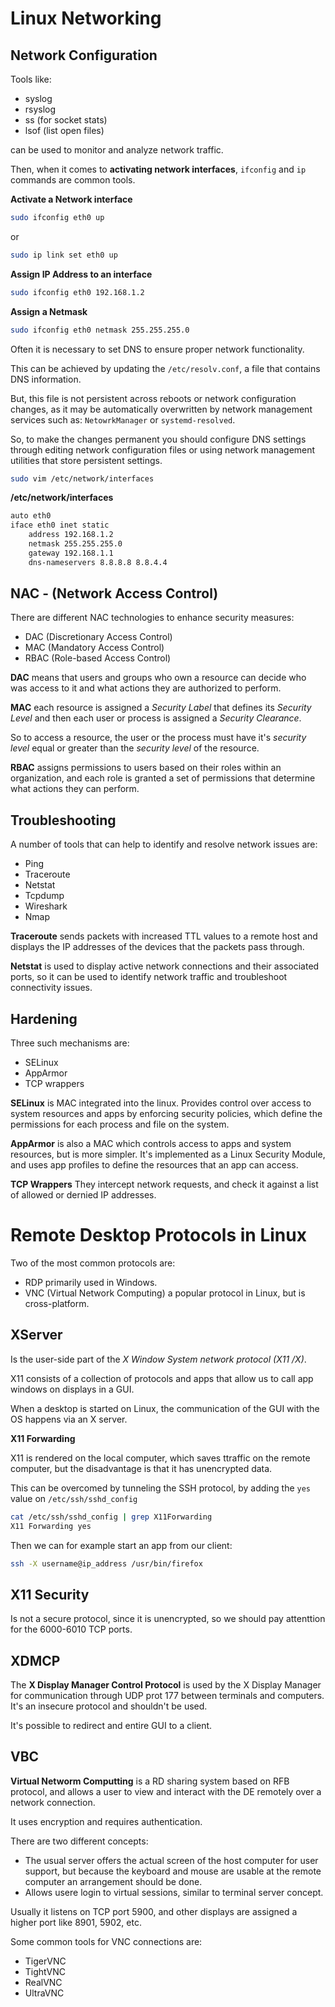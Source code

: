 # Linux Networking

## Network Configuration

Tools like:
- syslog
- rsyslog
- ss (for socket stats)
- lsof (list open files)

can be used to monitor and analyze network traffic.

Then, when it comes to **activating network interfaces**, `ifconfig` and `ip` commands are common tools.

**Activate a Network interface**
```sh
sudo ifconfig eth0 up
```

or

```sh
sudo ip link set eth0 up
```

**Assign IP Address to an interface**
```sh
sudo ifconfig eth0 192.168.1.2
```

**Assign a Netmask**
```sh
sudo ifconfig eth0 netmask 255.255.255.0
```

Often it is necessary to set DNS to ensure proper network functionality.

This can be achieved by updating the `/etc/resolv.conf`, a file that contains DNS information.

But, this file is not persistent across reboots or network configuration changes, as it may be automatically overwritten by network management services such as: `NetowrkManager` or `systemd-resolved`.

So, to make the changes permanent you should configure DNS settings through editing network configuration files or using network management utilities that store persistent settings.

```sh
sudo vim /etc/network/interfaces
```

**/etc/network/interfaces**
```txt
auto eth0
iface eth0 inet static
    address 192.168.1.2
    netmask 255.255.255.0
    gateway 192.168.1.1
    dns-nameservers 8.8.8.8 8.8.4.4
```

## NAC - (Network Access Control)

There are different NAC technologies to enhance security measures:
- DAC (Discretionary Access Control)
- MAC (Mandatory Access Control)
- RBAC (Role-based Access Control)

**DAC** means that users and groups who own a resource can decide who was access to it and what actions they are authorized to perform.

**MAC** each resource is assigned a *Security Label* that defines its *Security Level* and then each user or process is assigned a *Security Clearance*.

So to access a resource, the user or the process must have it's *security level* equal or greater than the *security level* of the resource.

**RBAC** assigns permissions to users based on their roles within an organization, and each role is granted a set of permissions that determine what actions they can perform.

## Troubleshooting
A number of tools that can help to identify and resolve network issues are:
- Ping
- Traceroute
- Netstat
- Tcpdump
- Wireshark
- Nmap

**Traceroute** sends packets with increased TTL values to a remote host and displays the IP addresses of the devices that the packets pass through.

**Netstat** is used to display active network connections and their associated ports, so it can be used to identify network traffic and troubleshoot connectivity issues.

## Hardening
Three such mechanisms are:
- SELinux
- AppArmor
- TCP wrappers

**SELinux** is MAC integrated into the linux. Provides control over access to system resources and apps by enforcing security policies, which define the permissions for each process and file on the system.

**AppArmor** is also a MAC which controls access to apps and system resources, but is more simpler. It's implemented as a Linux Security Module, and uses app profiles to define the resources that an app can access.

**TCP Wrappers** They intercept network requests, and check it against a list of allowed or dernied IP addresses.

# Remote Desktop Protocols in Linux

Two of the most common protocols are:
- RDP primarily used in Windows.
- VNC (Virtual Network Computing) a popular protocol in Linux, but is cross-platform.

## XServer
Is the user-side part of the *X Window System network protocol (X11 /X)*.

X11 consists of a collection of protocols and apps that allow us to call app windows on displays in a GUI.

When a desktop is started on Linux, the communication of the GUI with the OS happens via an X server.

**X11 Forwarding**

X11 is rendered on the local computer, which saves ttraffic on the remote computer, but the disadvantage is that it has unencrypted data.

This can be overcomed by tunneling the SSH protocol, by adding the `yes` value on `/etc/ssh/sshd_config`

```sh
cat /etc/ssh/sshd_config | grep X11Forwarding
X11 Forwarding yes
```

Then we can for example start an app from our client:

```sh
ssh -X username@ip_address /usr/bin/firefox
```

## X11 Security
Is not a secure protocol, since it is unencrypted, so we should pay attenttion for the 6000-6010 TCP ports.

## XDMCP

The **X Display Manager Control Protocol** is used by the X Display Manager for communication through UDP prot 177 between terminals and computers. It's an insecure protocol and shouldn't be used.

It's possible to redirect and entire GUI to a client.

## VBC

**Virtual Networm Computting** is a RD sharing system based on RFB protocol, and allows a user to view and interact with the DE remotely over a network connection.

It uses encryption and requires authentication. 

There are two different concepts:

- The usual server offers the actual screen of the host computer for user support, but because the keyboard and mouse are usable at the remote computer an arrangement should be done.
- Allows usere login to virtual sessions, similar to terminal server concept.

Usually it listens on TCP port 5900, and other displays are assigned a higher port like 8901, 5902, etc.

Some common tools for VNC connections are:
- TigerVNC
- TightVNC
- RealVNC
- UltraVNC

